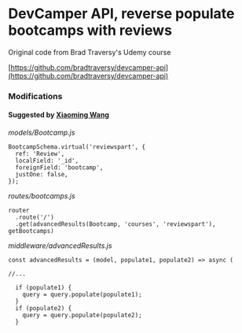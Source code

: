# DevCamper API, reverse populate bootcamps with reviews

Original code from Brad Traversy's Udemy course

[https://github.com/bradtraversy/devcamper-api](https://github.com/bradtraversy/devcamper-api)

### Modifications

#### Suggested by [Xiaoming Wang](https://www.udemy.com/user/xiaoming-wang-9/)

_models/Bootcamp.js_

```
BootcampSchema.virtual('reviewspart', {
  ref: 'Review',
  localField: '_id',
  foreignField: 'bootcamp',
  justOne: false,
});
```

_routes/bootcamps.js_

```
router
  .route('/')
  .get(advancedResults(Bootcamp, 'courses', 'reviewspart'), getBootcamps)
```

_middleware/advancedResults.js_

```
const advancedResults = (model, populate1, populate2) => async (

//...

  if (populate1) {
    query = query.populate(populate1);
  }
  if (populate2) {
    query = query.populate(populate2);
  }

```

